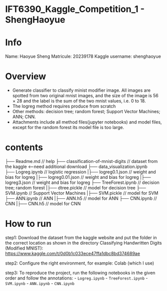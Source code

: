 # IFT6390_Kaggle_Competition_1 - ShengHaoyue
# Info
Name:               Haoyue Sheng 
Matricule:          20239178 
Kaggle username:    shenghaoyue

# Overview
- Generate classifier to classify minist modifier image. All images are spotted from two original mnist images, and the size of the image is 56 × 28 and the label is the sum of the two mnist values, i.e. 0 to 18. 
- The logreg method requires produce from scratch
- Other methods: decision tree; random forest; Support Vector Machines; ANN; CNN.
- Attachments include all method files(jupyter notebooks) and model files, except for the random forest its model file is too large.

# contents
├── Readme.md                   // help
├── classification-of-mnist-digits  // dataset from the kaggle <--need additional download
├── data_visualization.ipynb    
├── Logreg.ipynb                // logistic regression
|├── logreg0.1.json             // weight and bias for logreg
|├── logreg0.01.json            // weight and bias for logreg
|├── logreg3.json               // weight and bias for logreg
├── TreeForest.ipynb            // decision tree; random forest
|├── dtree.pickle               // model for decision tree
├── SVM.ipynb                   // Support Vector Machines
|├── SVM.pickle                 // model for SVM
├── ANN.ipynb                   // ANN
|├── ANN.h5                     // model for ANN
├── CNN.ipynb                   // CNN
|├── CNN.h5                     // model for CNN

# How to run
step1:
Download the dataset from the kaggle website and put the folder in the correct location as shown in the directory
    Classifying Handwritten Digits (Modified MNIST):
    https://www.kaggle.com/t/0d0b1c033ece47ffa1dbc8bd374689ae

step2:
Configure the right environment, for example: Colab (which I use)

step3:
To reproduce the project, run the following notebooks in the given order and follow the annotations:
    - `Logreg.ipynb`
    - `TreeForest.ipynb` 
    - `SVM.ipynb` 
    - `ANN.ipynb` 
    - `CNN.ipynb` 
